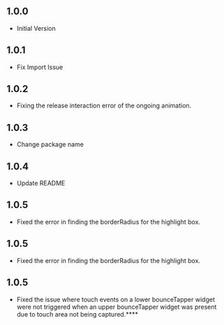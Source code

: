 ## 1.0.0

* Initial Version

## 1.0.1

* Fix Import Issue

## 1.0.2

* Fixing the release interaction error of the ongoing animation.

## 1.0.3

* Change package name

## 1.0.4

* Update README

## 1.0.5

* Fixed the error in finding the borderRadius for the highlight box.

## 1.0.5

* Fixed the error in finding the borderRadius for the highlight box.


## 1.0.5

* Fixed the issue where touch events on a lower bounceTapper widget were not triggered when an upper bounceTapper widget was present due to touch area not being captured.****

